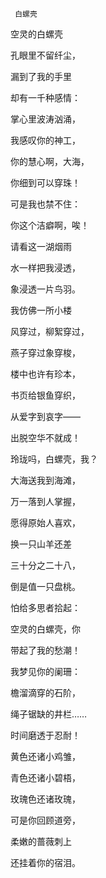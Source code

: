      白螺壳 

   空灵的白螺壳 

   孔眼里不留纤尘， 

   漏到了我的手里 

   却有一千种感情： 

   掌心里波涛汹涌， 

   我感叹你的神工， 

   你的慧心啊，大海， 

   你细到可以穿珠！ 

   可是我也禁不住： 

   你这个洁癖啊，唉！ 

   请看这一湖烟雨 

   水一样把我浸透， 

   象浸透一片鸟羽。 

   我仿佛一所小楼 

   风穿过，柳絮穿过， 

   燕子穿过象穿梭， 

   楼中也许有珍本， 

   书页给银鱼穿织， 

   从爱字到哀字—— 

   出脱空华不就成！ 

   玲珑吗，白螺壳，我？ 

   大海送我到海滩， 

   万一落到人掌握， 

   愿得原始人喜欢， 

   换一只山羊还差 

   三十分之二十八， 

   倒是值一只盘桃。 

   怕给多思者拾起： 

   空灵的白螺壳，你 

   带起了我的愁潮！ 

   我梦见你的阑珊： 

   檐溜滴穿的石阶， 

   绳子锯缺的井栏…… 

   时间磨透于忍耐！ 

   黄色还诸小鸡雏， 

   青色还诸小碧梧， 

   玫瑰色还诸玫瑰， 

   可是你回顾道旁， 

   柔嫩的蔷薇刺上 

   还挂着你的宿泪。 

